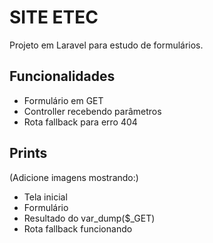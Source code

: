 # SITE ETEC

Projeto em Laravel para estudo de formulários.

## Funcionalidades
- Formulário em GET
- Controller recebendo parâmetros
- Rota fallback para erro 404

## Prints
(Adicione imagens mostrando:)
- Tela inicial
- Formulário
- Resultado do var_dump($_GET)
- Rota fallback funcionando
